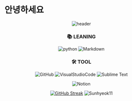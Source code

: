 
# 안녕하세요

<div align=center> 
  
![header](https://capsule-render.vercel.app/api?type=waving&color=gradient&height=300&section=header&text=Adiós&fontAlignY=40&fontSize=100&desc=&descAlignY=65&animation=twinkling)
  

<div align=center><h3>📚 LEANING</h3></div>                                                    

<div align=center>
  
![python](https://img.shields.io/badge/Python-3776AB?style=flat-square&logo=Python&logoColor=black)
![Markdown](https://img.shields.io/badge/Markdown-000000?style=flat-square&logo=Markdown&logoColor=White)
  
  <div align=center><h3>🛠 TOOL</h3></div>                                                    


 ![GitHub](https://img.shields.io/badge/GitHub-181717?style=flat-square&logo=GitHub&logoColor=lightgray)
 ![VisualStudioCode](https://img.shields.io/badge/VisualStudioCode-007ACC?style=flat-square&logo=VisualStudioCode&logoColor=lightgary)
 ![Sublime Text](https://img.shields.io/badge/SublimeText-%23575757.svg?style=flat-square&logo=sublime-text&logoColor=important)<p>
 ![Notion](https://img.shields.io/badge/Notion-%23000000.svg?style=flat-square&logo=notion&logoColor=white)


[![GitHub Streak](https://streak-stats.demolab.com?user=sunhyeok11&theme=nightowl&hide_border=true)](https://git.io/streak-stats)
![Sunhyeok11](https://github-readme-stats.vercel.app/api?username=sunhyeok11&theme=radical&show_icons=true)
